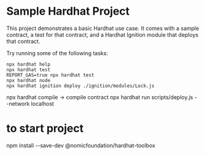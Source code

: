 # Sample Hardhat Project

This project demonstrates a basic Hardhat use case. It comes with a sample contract, a test for that contract, and a Hardhat Ignition module that deploys that contract.

Try running some of the following tasks:

```shell
npx hardhat help
npx hardhat test
REPORT_GAS=true npx hardhat test
npx hardhat node
npx hardhat ignition deploy ./ignition/modules/Lock.js
```


npx hardhat compile -> compile contract
npx hardhat run scripts/deploy.js --network localhost

# to start project
npm install --save-dev @nomicfoundation/hardhat-toolbox

